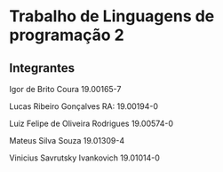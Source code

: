 # Trabalho de Linguagens de programação 2

## Integrantes
Igor de Brito Coura 19.00165-7

Lucas Ribeiro Gonçalves RA: 19.00194-0

Luiz Felipe de Oliveira Rodrigues 19.00574-0

Mateus Silva Souza 19.01309-4

Vinicius Savrutsky Ivankovich 19.01014-0
